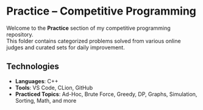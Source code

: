 # Practice – Competitive Programming

Welcome to the **Practice** section of my competitive programming repository.  
This folder contains categorized problems solved from various online judges and curated sets for daily improvement.

## Technologies

- **Languages**: C++
- **Tools**: VS Code, CLion, GitHub
- **Practiced Topics**: Ad-Hoc, Brute Force, Greedy, DP, Graphs, Simulation, Sorting, Math, and more

